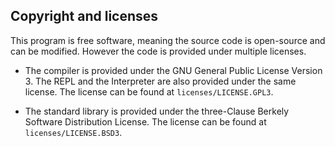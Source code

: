 ## Copyright and licenses

This program is free software, meaning the source code is open-source and can be modified.
However the code is provided under multiple licenses.

  * The compiler is provided under the GNU General Public License Version 3.
    The REPL and the Interpreter are also provided under the same license.
    The license can be found at `licenses/LICENSE.GPL3`.

  * The standard library is provided under the three-Clause Berkely Software Distribution License.
    The license can be found at `licenses/LICENSE.BSD3`.